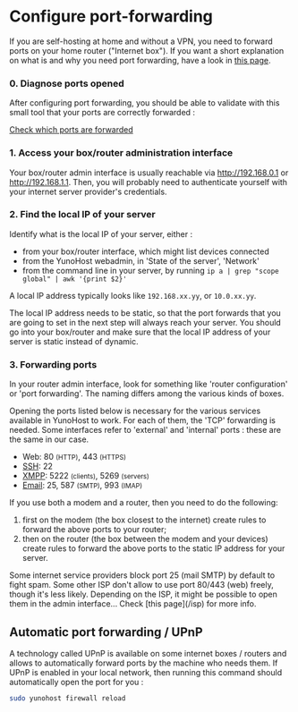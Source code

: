 # Configure port-forwarding

If you are self-hosting at home and without a VPN, you need to forward ports on your home router ("Internet box"). If you want a short explanation on what is and why you need port forwarding, have a look in [this page](port_forwarding).

### 0. Diagnose ports opened

After configuring port forwarding, you should be able to validate with this small tool that your ports are correctly forwarded : 

<a class="btn btn-default" href="http://ports.yunohost.org">Check which ports are forwarded</a>

### 1. Access your box/router administration interface

Your box/router admin interface is usually reachable via http://192.168.0.1 or http://192.168.1.1. Then, you will probably need to authenticate yourself with your internet server provider's credentials.

### 2. Find the local IP of your server

Identify what is the local IP of your server, either :
- from your box/router interface, which might list devices connected
- from the YunoHost webadmin, in 'State of the server', 'Network'
- from the command line in your server, by running `ip a | grep "scope global" | awk '{print $2}'`

A local IP address typically looks like `192.168.xx.yy`, or `10.0.xx.yy`.

The local IP address needs to be static, so that the port forwards that you are going to set in the next step will always reach your server. You should go into your box/router and make sure that the local IP address of your server is static instead of dynamic.

### 3. Forwarding ports

In your router admin interface, look for something like 'router configuration' or 'port forwarding'. The naming differs among the various kinds of boxes.

Opening the ports listed below is necessary for the various services available in YunoHost to work. For each of them, the 'TCP' forwarding is needed. Some interfaces refer to 'external' and 'internal' ports : these are the same in our case.

* Web: 80 <small>(HTTP)</small>, 443 <small>(HTTPS)</small>
* [SSH](/ssh): 22
* [XMPP](/XMPP): 5222 <small>(clients)</small>, 5269 <small>(servers)</small>
* [Email](/email): 25, 587 <small>(SMTP)</small>, 993 <small>(IMAP)</small>

If you use both a modem and a router, then you need to do the following:
1. first on the modem (the box closest to the internet) create rules to forward the above ports to your router;
2. then on the router (the box between the modem and your devices) create rules to forward the above ports to the static IP address for your server.

<div class="alert alert-warning" markdown="1">
<span class="glyphicon glyphicon-warning-sign"></span> Some internet service providers block port 25 (mail SMTP) by default to fight spam. Some other ISP don't allow to use port 80/443 (web) freely, though it's less likely. Depending on the ISP, it might be possible to open them in the admin interface... Check [this page](/isp) for more info.
</div>

## Automatic port forwarding / UPnP

A technology called UPnP is available on some internet boxes / routers and allows to automatically forward ports by the machine who needs them. If UPnP is enabled in your local network, then running this command should automatically open the port for you :

```bash
sudo yunohost firewall reload
```

